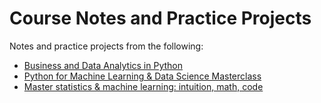 # Course Notes and Practice Projects

Notes and practice projects from the following:
* [Business and Data Analytics in Python](https://www.udemy.com/course/business-analytics-in-python-mastering-data-driven-insights)
* [Python for Machine Learning & Data Science Masterclass](https://www.udemy.com/course/python-for-machine-learning-data-science-masterclass)
* [Master statistics & machine learning: intuition, math, code](https://www.udemy.com/course/statsml_x/)